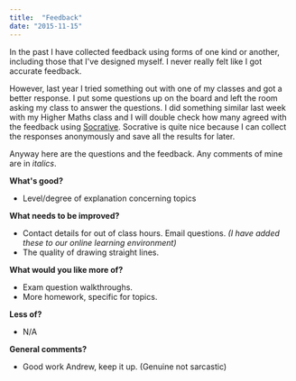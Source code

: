 ```yaml
---
title:  "Feedback"
date: "2015-11-15"
---
```

In the past I have collected feedback using forms of one kind or another, including those that I've designed myself. I never really felt like I got accurate feedback. 

However, last year I tried something out with one of my classes and got a better response. I put some questions up on the board and left the room asking my class to answer the questions. I did something similar last week with my Higher Maths class and I will double check how many agreed with the feedback using [Socrative][socrative]. Socrative is quite nice because I can collect the responses anonymously and save all the results for later.

Anyway here are the questions and the feedback. Any comments of mine are in _italics_.

__What's good?__

- Level/degree of explanation concerning topics

__What needs to be improved?__

- Contact details for out of class hours. Email questions. _(I have added these to our online learning environment)_
- The quality of drawing straight lines. 

__What would you like more of?__

- Exam question walkthroughs.
- More homework, specific for topics.

__Less of?__

- N/A

__General comments?__

- Good work Andrew, keep it up. (Genuine not sarcastic)


[socrative]:       http://socrative.com/